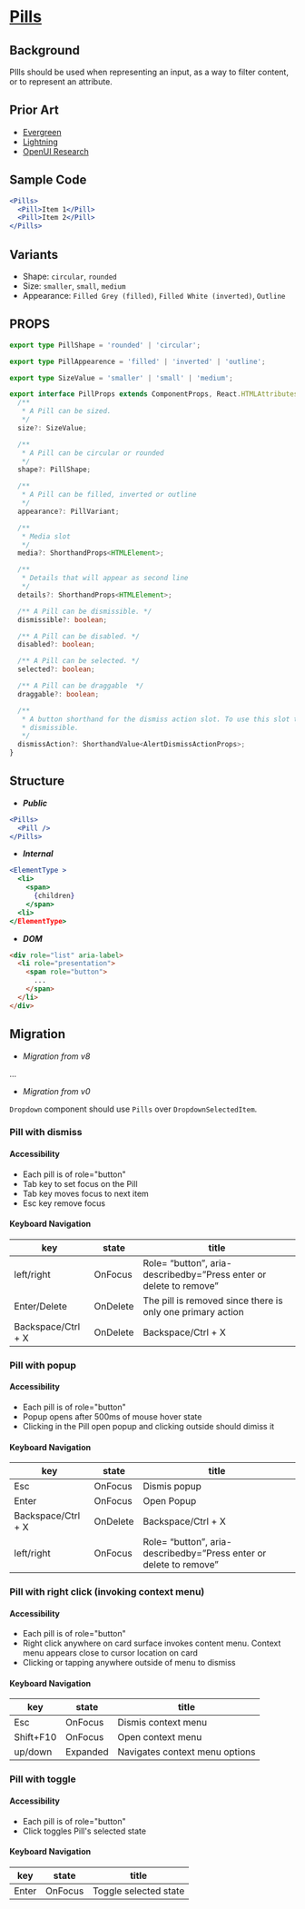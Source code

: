 # [Pills]()

## Background

PIlls should be used when representing an input, as a way to filter content, or to represent an attribute.

## Prior Art

- [Evergreen](https://evergreen.segment.com/components/badge-and-pill/)
- [Lightning](https://www.lightningdesignsystem.com/components/pills/)
- [OpenUI Research]()

## Sample Code

```jsx
<Pills>
  <Pill>Item 1</Pill>
  <Pill>Item 2</Pill>
</Pills>
```

## Variants

- Shape: `circular`, `rounded`
- Size: `smaller`, `small`, `medium`
- Appearance: `Filled Grey (filled)`, `Filled White (inverted)`, `Outline`

## PROPS

```typescript
export type PillShape = 'rounded' | 'circular';

export type PillAppearence = 'filled' | 'inverted' | 'outline';

export type SizeValue = 'smaller' | 'small' | 'medium';

export interface PillProps extends ComponentProps, React.HTMLAttributes<HTMLElement> {
  /**
   * A Pill can be sized.
   */
  size?: SizeValue;

  /**
   * A Pill can be circular or rounded
   */
  shape?: PillShape;

  /**
   * A Pill can be filled, inverted or outline
   */
  appearance?: PillVariant;

  /**
   * Media slot
   */
  media?: ShorthandProps<HTMLElement>;

  /**
   * Details that will appear as second line
   */
  details?: ShorthandProps<HTMLElement>;

  /** A Pill can be dismissible. */
  dismissible?: boolean;

  /** A Pill can be disabled. */
  disabled?: boolean;

  /** A Pill can be selected. */
  selected?: boolean;

  /** A Pill can be draggable  */
  draggable?: boolean;

  /**
   * A button shorthand for the dismiss action slot. To use this slot the pill should be
   * dismissible.
   */
  dismissAction?: ShorthandValue<AlertDismissActionProps>;
}
```

## Structure

- _**Public**_

```jsx
<Pills>
  <Pill />
</Pills>
```

- _**Internal**_

```jsx
<ElementType >
  <li>
    <span>
      {children}
    </span>
  <li>
</ElementType>
```

- _**DOM**_

```html
<div role="list" aria-label>
  <li role="presentation">
    <span role="button">
      ...
    </span>
  </li>
</div>
```

## Migration

- _Migration from v8_

...

- _Migration from v0_

`Dropdown` component should use `Pills` over `DropdownSelectedItem`.

### Pill with dismiss

#### Accessibility

- Each pill is of role="button"
- Tab key to set focus on the Pill
- Tab key moves focus to next item
- Esc key remove focus

#### Keyboard Navigation

| key                | state    | title                                                              |
| ------------------ | -------- | ------------------------------------------------------------------ |
| left/right         | OnFocus  | Role= “button”, aria-describedby=”Press enter or delete to remove” |
| Enter/Delete       | OnDelete | The pill is removed since there is only one primary action         |
| Backspace/Ctrl + X | OnDelete | Backspace/Ctrl + X                                                 |

### Pill with popup

#### Accessibility

- Each pill is of role="button"
- Popup opens after 500ms of mouse hover state
- Clicking in the Pill open popup and clicking outside should dimiss it

#### Keyboard Navigation

| key                | state    | title                                                              |
| ------------------ | -------- | ------------------------------------------------------------------ |
| Esc                | OnFocus  | Dismis popup                                                       |
| Enter              | OnFocus  | Open Popup                                                         |
| Backspace/Ctrl + X | OnDelete | Backspace/Ctrl + X                                                 |
| left/right         | OnFocus  | Role= “button”, aria-describedby=”Press enter or delete to remove” |

### Pill with right click (invoking context menu)

#### Accessibility

- Each pill is of role="button"
- Right click anywhere on card surface invokes content menu. Context menu appears close to cursor location on card
- Clicking or tapping anywhere outside of menu to dismiss

#### Keyboard Navigation

| key       | state    | title                          |
| --------- | -------- | ------------------------------ |
| Esc       | OnFocus  | Dismis context menu            |
| Shift+F10 | OnFocus  | Open context menu              |
| up/down   | Expanded | Navigates context menu options |

### Pill with toggle

#### Accessibility

- Each pill is of role="button"
- Click toggles Pill's selected state

#### Keyboard Navigation

| key   | state   | title                 |
| ----- | ------- | --------------------- |
| Enter | OnFocus | Toggle selected state |
